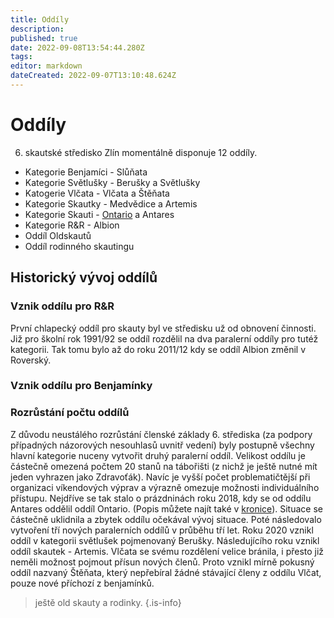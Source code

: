 ```yaml
---
title: Oddíly
description: 
published: true
date: 2022-09-08T13:54:44.280Z
tags: 
editor: markdown
dateCreated: 2022-09-07T13:10:48.624Z
---
```


# Oddíly

6. skautské středisko Zlín momentálně disponuje 12 oddíly.
- Kategorie Benjamíci - Slůňata
- Kategorie Světlušky - Berušky a Světlušky
- Katogerie Vlčata - Vlčata a Štěňata
- Kategorie Skautky - Medvědice a Artemis
- Kategorie Skauti - [Ontario](/oddily/ontario) a Antares
- Kategorie R&R - Albion
- Oddíl Oldskautů
- Oddíl rodinného skautingu


## Historický vývoj oddílů

### Vznik oddílu pro R&R

První chlapecký oddíl pro skauty byl ve středisku už od obnovení činnosti. Již pro školní rok 1991/92 se oddíl rozdělil na dva paralerní oddíly pro tutéž kategorii. Tak tomu bylo až do roku 2011/12 kdy se oddíl Albion změnil v Roverský.

### Vznik oddílu pro Benjamínky


### Rozrůstání počtu oddílů

Z důvodu neustálého rozrůstání členské základy 6. střediska (za podpory případných názorových nesouhlasů uvnitř vedení) byly postupně všechny hlavní kategorie nuceny vytvořit druhý paralerní oddíl. Velikost oddílu je částečně omezená počtem 20 stanů na tábořišti (z nichž je ještě nutné mít jeden vyhrazen jako Zdravoťák). Navíc je vyšší počet problematičtější při organizaci víkendových výprav a výrazně omezuje možnosti individuálního přístupu.
Nejdříve se tak stalo o prázdninách roku 2018, kdy se od oddílu Antares oddělil oddíl Ontario. (Popis můžete najít také v [kronice](/oddily/ontario/kronika/uvod_17)). Situace se částečně uklidnila a zbytek oddílu očekával vývoj situace. Poté následovalo vytvoření tří nových paralerních oddílů v průběhu tří let. Roku 2020 vznikl oddíl v kategorii světlušek pojmenovaný Berušky. Následujícího roku vznikl oddíl skautek - Artemis. Vlčata se svému rozdělení velice bránila, i přesto již neměli možnost pojmout přísun nových členů. Proto vznikl mírně pokusný oddíl nazvaný Štěňata, který nepřebíral žádné stávající členy z oddílu Vlčat, pouze nové příchozí z benjamínků. 

> ještě old skauty a rodinky.
{.is-info}




